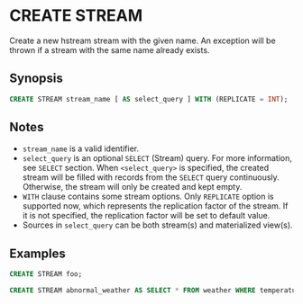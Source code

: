 CREATE STREAM
=============

Create a new hstream stream with the given name. An exception will be thrown if a stream with the same name already exists.

## Synopsis

```sql
CREATE STREAM stream_name [ AS select_query ] WITH (REPLICATE = INT);
```

## Notes

- `stream_name` is a valid identifier.
- `select_query` is an optional `SELECT` (Stream) query. For more information, see `SELECT` section. When `<select_query>` is specified, the created stream will be filled with records from the `SELECT` query continuously. Otherwise, the stream will only be created and kept empty.
- `WITH` clause contains some stream options. Only `REPLICATE` option is supported now, which represents the replication factor of the stream. If it is not specified, the replication factor will be set to default value.
- Sources in `select_query` can be both stream(s) and materialized view(s).

## Examples

```sql
CREATE STREAM foo;

CREATE STREAM abnormal_weather AS SELECT * FROM weather WHERE temperature > 30 AND humidity > 80;
```
